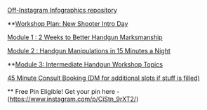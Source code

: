 [Off-Instagram Infographics repository](https://imgur.com/a/OLueiOs)

**[Workshop Plan: New Shooter Intro Day](https://cryptpad.fr/pad/#/2/pad/view/hWagRTUTYlxeZkHFxS8zt8DxiKG8X+nX9T8B6IJhM48/)

[Module 1 : 2 Weeks to Better Handgun Marksmanship](https://cryptpad.fr/pad/#/2/pad/view/FjEWiV5EEsG0+jfPJ43A3C9jeda4KJwCRzGn3DCc7Fg/)

[Module 2 :  Handgun Manipulations in 15 Minutes a Night](https://cryptpad.fr/pad/#/2/pad/view/keO2QOTz1R0GBT6hR6jftNKzZ7UplCgUofNfVuEcuHg/)

**[Module 3: Intermediate Handgun Workshop Topics](https://cryptpad.fr/pad/#/2/pad/view/kUjzanKa7nKKwnHybKt0qn3KFK8LMZN3Z6e8vALp9bM/)

[45 Minute Consult Booking (DM for additional slots if stuff is filled)](https://kalashniconsultation.appointlet.com/s/30-minute-demo/james)


** Free Pin Eligible! Get your pin here - (https://www.instagram.com/p/CiStn_9rXT2/)

